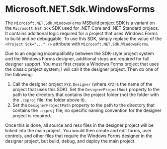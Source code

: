 # Microsoft.NET.Sdk.WindowsForms
The `Microsoft.NET.Sdk.WindowsForms` MSBuild project SDK is a variant on the `Microsoft.NET.Sdk` SDK used for .NET Core and .NET Standard projecs. It contains additional logic required for a project that uses Windows Forms to build and be debuggable. To use this SDK, simply replace the value of the `<Project Sdk="..." />` attribute with `Microsoft.NET.Sdk.WindowsForms`.

Due to an ongoing incompatibility between the SDK-style project system and the Windows Forms designer, additional steps are required for full designer support. You must first create a Windows Forms project that uses the classic project system; I will call it the designer project. Then do one of the following:

1. Call the designer project `XYZ.Designer` (where `XYZ` is the name of the project that uses this SDK). Set the `DesignerProjectRoot` property to the path to the directory that contains the project folder (not the folder with the `.csproj` file; the folder above it).
2. Set the `DesignerProjectPath` property to the path to the directory that contains the `.csproj` file; no specific naming convention for the designer project is required.

Once this is done, all source and resx files in the designer project will be linked into the main project. You would then create and edit forms, user controls, and other files that require the Windows Forms designer in the designer project, but build, debug, and deploy the main project.
